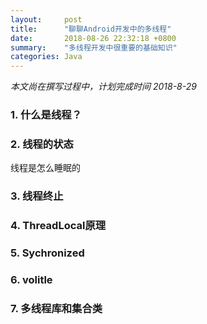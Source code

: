 ```yaml
---
layout:     post
title:      "聊聊Android开发中的多线程"
date:       2018-08-26 22:32:18 +0800
summary:    "多线程开发中很重要的基础知识"
categories: Java
---
```


*本文尚在撰写过程中，计划完成时间 2018-8-29*


### 1. 什么是线程？

### 2. 线程的状态

线程是怎么睡眠的

### 3. 线程终止

### 4. ThreadLocal原理

### 5. Sychronized

### 6. volitle

### 7. 多线程库和集合类
